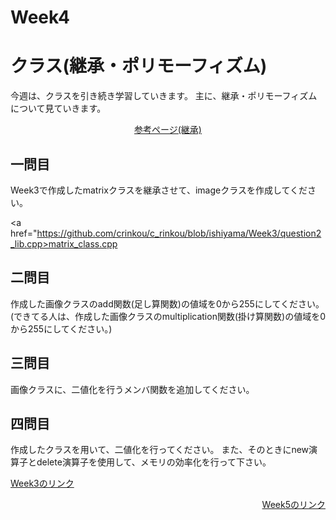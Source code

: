 # Week4
# クラス(継承・ポリモーフィズム)
今週は、クラスを引き続き学習していきます。
主に、継承・ポリモーフィズムについて見ていきます。
<p align="center"><a href="http://cpp-lang.sevendays-study.com/day6.html">参考ページ(継承)</a></p>

## 一問目
Week3で作成したmatrixクラスを継承させて、imageクラスを作成してください。

<a href="https://github.com/crinkou/c_rinkou/blob/ishiyama/Week3/question2_lib.cpp>matrix_class.cpp</a>
         

## 二問目
作成した画像クラスのadd関数(足し算関数)の値域を0から255にしてください。
(できてる人は、作成した画像クラスのmultiplication関数(掛け算関数)の値域を0から255にしてください。)

## 三問目
画像クラスに、二値化を行うメンバ関数を追加してください。

## 四問目
作成したクラスを用いて、二値化を行ってください。
また、そのときにnew演算子とdelete演算子を使用して、メモリの効率化を行って下さい。

<p><a href="https://github.com/ERiC-Labo/C_Journal_club/tree/main/Week3">Week3のリンク</a></p>
<p align="right"><a href="https://github.com/ERiC-Labo/C_Journal_club/tree/main/Week5">Week5のリンク</a></p>
